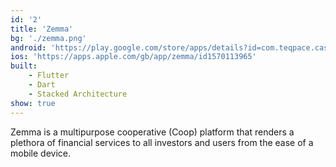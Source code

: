 ```yaml
---
id: '2'
title: 'Zemma'
bg: './zemma.png'
android: 'https://play.google.com/store/apps/details?id=com.teqpace.cashmore'
ios: 'https://apps.apple.com/gb/app/zemma/id1570113965'
built:
    - Flutter
    - Dart
    - Stacked Architecture
show: true
---
```


Zemma is a multipurpose cooperative (Coop) platform that renders a plethora of financial services to all investors and users from the ease of a mobile device.